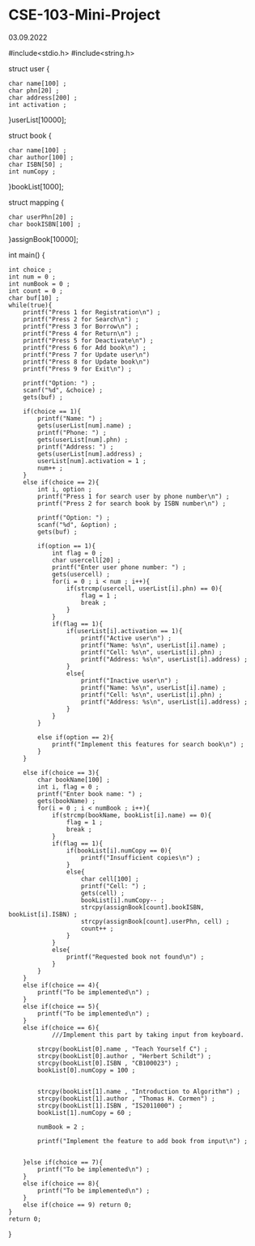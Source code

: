 # CSE-103-Mini-Project
03.09.2022


#include<stdio.h>
#include<string.h>

struct user
{

    char name[100] ;
    char phn[20] ;
    char address[200] ;
    int activation ;
    
}userList[10000];

struct book
{

    char name[100] ;
    char author[100] ;
    char ISBN[50] ;
    int numCopy ;
    
}bookList[1000];

struct mapping
{

    char userPhn[20] ;
    char bookISBN[100] ;
    
}assignBook[10000];

int main()
{

    int choice ;
    int num = 0 ;
    int numBook = 0 ;
    int count = 0 ;
    char buf[10] ;
    while(true){
        printf("Press 1 for Registration\n") ;
        printf("Press 2 for Search\n") ;
        printf("Press 3 for Borrow\n") ;
        printf("Press 4 for Return\n") ;
        printf("Press 5 for Deactivate\n") ;
        printf("Press 6 for Add book\n") ;
        printf("Press 7 for Update user\n")
        printf("Press 8 for Update book\n")
        printf("Press 9 for Exit\n") ;

        printf("Option: ") ;
        scanf("%d", &choice) ;
        gets(buf) ;

        if(choice == 1){
            printf("Name: ") ;
            gets(userList[num].name) ;
            printf("Phone: ") ;
            gets(userList[num].phn) ;
            printf("Address: ") ;
            gets(userList[num].address) ;
            userList[num].activation = 1 ;
            num++ ;
        }
        else if(choice == 2){
            int i, option ;
            printf("Press 1 for search user by phone number\n") ;
            printf("Press 2 for search book by ISBN number\n") ;

            printf("Option: ") ;
            scanf("%d", &option) ;
            gets(buf) ;

            if(option == 1){
                int flag = 0 ;
                char usercell[20] ;
                printf("Enter user phone number: ") ;
                gets(usercell) ;
                for(i = 0 ; i < num ; i++){
                    if(strcmp(usercell, userList[i].phn) == 0){
                        flag = 1 ;
                        break ;
                    }
                }
                if(flag == 1){
                    if(userList[i].activation == 1){
                        printf("Active user\n") ;
                        printf("Name: %s\n", userList[i].name) ;
                        printf("Cell: %s\n", userList[i].phn) ;
                        printf("Address: %s\n", userList[i].address) ;
                    }
                    else{
                        printf("Inactive user\n") ;
                        printf("Name: %s\n", userList[i].name) ;
                        printf("Cell: %s\n", userList[i].phn) ;
                        printf("Address: %s\n", userList[i].address) ;
                    }
                }
            }

            else if(option == 2){
                printf("Implement this features for search book\n") ;
            }
        }

        else if(choice == 3){
            char bookName[100] ;
            int i, flag = 0 ;
            printf("Enter book name: ") ;
            gets(bookName) ;
            for(i = 0 ; i < numBook ; i++){
                if(strcmp(bookName, bookList[i].name) == 0){
                    flag = 1 ;
                    break ;
                }
                if(flag == 1){
                    if(bookList[i].numCopy == 0){
                        printf("Insufficient copies\n") ;
                    }
                    else{
                        char cell[100] ;
                        printf("Cell: ") ;
                        gets(cell) ;
                        bookList[i].numCopy-- ;
                        strcpy(assignBook[count].bookISBN, bookList[i].ISBN) ;
                        strcpy(assignBook[count].userPhn, cell) ;
                        count++ ;
                    }
                }
                else{
                    printf("Requested book not found\n") ;
                }
            }
        }
        else if(choice == 4){
            printf("To be implemented\n") ;
        }
        else if(choice == 5){
            printf("To be implemented\n") ;
        }
        else if(choice == 6){
                ///Implement this part by taking input from keyboard.

            strcpy(bookList[0].name , "Teach Yourself C") ;
            strcpy(bookList[0].author , "Herbert Schildt") ;
            strcpy(bookList[0].ISBN , "CB100023") ;
            bookList[0].numCopy = 100 ;


            strcpy(bookList[1].name , "Introduction to Algorithm") ;
            strcpy(bookList[1].author , "Thomas H. Cormen") ;
            strcpy(bookList[1].ISBN , "IS2011000") ;
            bookList[1].numCopy = 60 ;

            numBook = 2 ;

            printf("Implement the feature to add book from input\n") ;


        }else if(choice == 7){
            printf("To be implemented\n") ;
        }
        else if(choice == 8){
            printf("To be implemented\n") ;
        }
        else if(choice == 9) return 0;
    }
    return 0;
    
}
